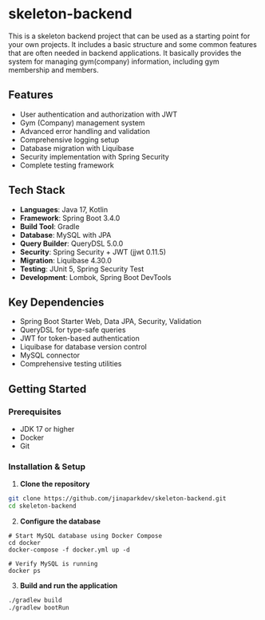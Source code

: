 # skeleton-backend

This is a skeleton backend project that can be used as a starting point for your own projects.
It includes a basic structure and some common features that are often needed in backend applications.
It basically provides the system for managing gym(company) information, including gym membership and members.

## Features

- User authentication and authorization with JWT
- Gym (Company) management system
- Advanced error handling and validation
- Comprehensive logging setup
- Database migration with Liquibase
- Security implementation with Spring Security
- Complete testing framework

## Tech Stack

- **Languages**: Java 17, Kotlin
- **Framework**: Spring Boot 3.4.0
- **Build Tool**: Gradle
- **Database**: MySQL with JPA
- **Query Builder**: QueryDSL 5.0.0
- **Security**: Spring Security + JWT (jjwt 0.11.5)
- **Migration**: Liquibase 4.30.0
- **Testing**: JUnit 5, Spring Security Test
- **Development**: Lombok, Spring Boot DevTools

## Key Dependencies

- Spring Boot Starter Web, Data JPA, Security, Validation
- QueryDSL for type-safe queries
- JWT for token-based authentication
- Liquibase for database version control
- MySQL connector
- Comprehensive testing utilities

## Getting Started

### Prerequisites

- JDK 17 or higher
- Docker
- Git

### Installation & Setup

1. **Clone the repository**
```bash
git clone https://github.com/jinaparkdev/skeleton-backend.git
cd skeleton-backend
```

2. **Configure the database**
```
# Start MySQL database using Docker Compose
cd docker
docker-compose -f docker.yml up -d

# Verify MySQL is running
docker ps
```

3. **Build and run the application**
```bash
./gradlew build
./gradlew bootRun
```
